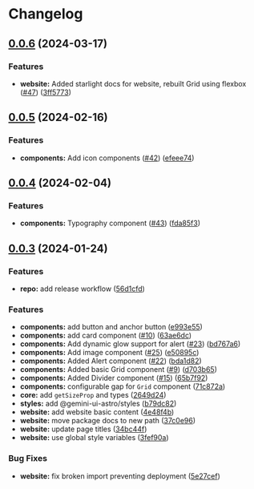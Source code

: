 # Changelog

## [0.0.6](https://github.com/gemini-ui/gemini-ui-monorepo/compare/gemini-ui-v0.0.5...gemini-ui-v0.0.6) (2024-03-17)


### Features

* **website:** Added starlight docs for website, rebuilt Grid using flexbox ([#47](https://github.com/gemini-ui/gemini-ui-monorepo/issues/47)) ([3ff5773](https://github.com/gemini-ui/gemini-ui-monorepo/commit/3ff5773d08130af92722e9eeefa7f66ad92e3ea9))

## [0.0.5](https://github.com/gemini-ui/gemini-ui-monorepo/compare/gemini-ui-v0.0.4...gemini-ui-v0.0.5) (2024-02-16)


### Features

* **components:** Add icon components ([#42](https://github.com/gemini-ui/gemini-ui-monorepo/issues/42)) ([efeee74](https://github.com/gemini-ui/gemini-ui-monorepo/commit/efeee74f320509400a884945375b9740d7dad757))

## [0.0.4](https://github.com/gemini-ui/gemini-ui-monorepo/compare/gemini-ui-v0.0.3...gemini-ui-v0.0.4) (2024-02-04)


### Features

* **components:** Typography component ([#43](https://github.com/gemini-ui/gemini-ui-monorepo/issues/43)) ([fda85f3](https://github.com/gemini-ui/gemini-ui-monorepo/commit/fda85f374aa2713e996c79066ec04aad69fcfd44))

## [0.0.3](https://github.com/gemini-ui/gemini-ui-monorepo/compare/gemini-ui-v0.0.2...gemini-ui-v0.0.3) (2024-01-24)


### Features

* **repo:** add release workflow ([56d1cfd](https://github.com/gemini-ui/gemini-ui-monorepo/commit/56d1cfd03843764bd38d449a3b4a2eb2d99d3793))


### Features

* **components:** add button and anchor button ([e993e55](https://github.com/gemini-ui/gemini-ui-monorepo/commit/e993e5541db7190fc68c79a32b339a26e022e7ef))
* **components:** add card component ([#10](https://github.com/gemini-ui/gemini-ui-monorepo/issues/10)) ([63ae6dc](https://github.com/gemini-ui/gemini-ui-monorepo/commit/63ae6dcee68313ee20eedeacaee05810eaef80c3))
* **components:** Add dynamic glow support for alert ([#23](https://github.com/gemini-ui/gemini-ui-monorepo/issues/23)) ([bd767a6](https://github.com/gemini-ui/gemini-ui-monorepo/commit/bd767a6eeb32c4fb61c43331096cbe796fe892bc))
* **components:** Add image component ([#25](https://github.com/gemini-ui/gemini-ui-monorepo/issues/25)) ([e50895c](https://github.com/gemini-ui/gemini-ui-monorepo/commit/e50895c9fd2b0ebf9292d4a88f9eb1cd84e226f8))
* **components:** Added Alert component ([#22](https://github.com/gemini-ui/gemini-ui-monorepo/issues/22)) ([bda1d82](https://github.com/gemini-ui/gemini-ui-monorepo/commit/bda1d822037d6c4d4ea3d14564a4167f4c24337c))
* **components:** Added basic Grid component ([#9](https://github.com/gemini-ui/gemini-ui-monorepo/issues/9)) ([d703b65](https://github.com/gemini-ui/gemini-ui-monorepo/commit/d703b6522a01543595d2ba082ee8bf48e019db06))
* **components:** Added Divider component ([#15](https://github.com/gemini-ui/gemini-ui-monorepo/issues/15)) ([65b7f92](https://github.com/gemini-ui/gemini-ui-monorepo/commit/65b7f92cfe6faab9306e552561ff0ae066e55534))
* **components:** configurable gap for `Grid` component ([71c872a](https://github.com/gemini-ui/gemini-ui-monorepo/commit/71c872a5b0d2248d5a25c12610d0c03e4cb681ce))
* **core:** add `getSizeProp` and types ([2649d24](https://github.com/gemini-ui/gemini-ui-monorepo/commit/2649d2461e51890130241d142a153d28d5621ab2))
* **styles:** add @gemini-ui-astro/styles ([b79dc82](https://github.com/gemini-ui/gemini-ui-monorepo/commit/b79dc82d49d4e52b7c8f0eecfa858b6b8bacafe2))
* **website:** add website basic content ([4e48f4b](https://github.com/gemini-ui/gemini-ui-monorepo/commit/4e48f4b4b61ffcf5b99f81c66b389846ade5a338))
* **website:** move package docs to new path ([37c0e96](https://github.com/gemini-ui/gemini-ui-monorepo/commit/37c0e9637b8152a823f3d51fe98102385865e2b7))
* **website:** update page titles ([34bc44f](https://github.com/gemini-ui/gemini-ui-monorepo/commit/34bc44f30e5fe597ddb12dded5d8da5e0f5b1a18))
* **website:** use global style variables ([3fef90a](https://github.com/gemini-ui/gemini-ui-monorepo/commit/3fef90adc0a878d2ec6cc63f1831a2e78e625262))


### Bug Fixes

* **website:** fix broken import preventing deployment ([5e27cef](https://github.com/gemini-ui/gemini-ui-monorepo/commit/5e27cefe98984cda8bb17da316fec749618621d1))
